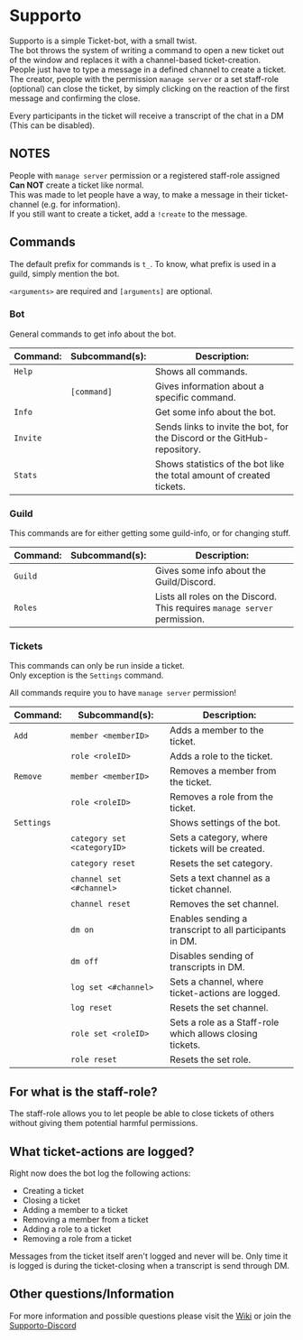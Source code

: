 [Wiki]: https://github.com/Andre601/Supporto/wiki
[Supporto-Discord]: https://discord.gg/W79Pbaw

# Supporto
Supporto is a simple Ticket-bot, with a small twist.  
The bot throws the system of writing a command to open a new ticket out of the window and replaces it with a channel-based ticket-creation.  
People just have to type a message in a defined channel to create a ticket.  
The creator, people with the permission `manage server` or a set staff-role (optional) can close the ticket, by simply clicking on the reaction of the first message and confirming the close.

Every participants in the ticket will receive a transcript of the chat in a DM (This can be disabled).

## NOTES
People with `manage server` permission or a registered staff-role assigned **Can NOT** create a ticket like normal.  
This was made to let people have a way, to make a message in their ticket-channel (e.g. for information).  
If you still want to create a ticket, add a `!create` to the message.

## Commands
The default prefix for commands is `t_`.
To know, what prefix is used in a guild, simply mention the bot.

`<arguments>` are required and `[arguments]` are optional.

### Bot
General commands to get info about the bot.

| Command: | Subcommand(s): | Description:                                                             |
| -------- | -------------- | ------------------------------------------------------------------------ |
| `Help`   |                | Shows all commands.                                                      |
|          | `[command]`    | Gives information about a specific command.                              |
| `Info`   |                | Get some info about the bot.                                             |
| `Invite` |                | Sends links to invite the bot, for the Discord or the GitHub-repository. |
| `Stats`  |                | Shows statistics of the bot like the total amount of created tickets.    |

### Guild
This commands are for either getting some guild-info, or for changing stuff.

| Command: | Subcommand(s): | Description:                                                              |
| -------- | -------------- | ------------------------------------------------------------------------- |
| `Guild`  |                | Gives some info about the Guild/Discord.                                  |
| `Roles`  |                | Lists all roles on the Discord. This requires `manage server` permission. |

### Tickets
This commands can only be run inside a ticket.  
Only exception is the `Settings` command.

All commands require you to have `manage server` permission!

| Command:   | Subcommand(s):              | Description:                                                              |
| ---------- | --------------------------- | --------------------------------------------------------- |
| `Add`      | `member <memberID>`         | Adds a member to the ticket.                              |
|            | `role <roleID>`             | Adds a role to the ticket.                                |
| `Remove`   | `member <memberID>`         | Removes a member from the ticket.                         |
|            | `role <roleID>`             | Removes a role from the ticket.                           |
| `Settings` |                             | Shows settings of the bot.                                |
|            | `category set <categoryID>` | Sets a category, where tickets will be created.           |
|            | `category reset`            | Resets the set category.                                  |
|            | `channel set <#channel>`    | Sets a text channel as a ticket channel.                  |
|            | `channel reset`             | Removes the set channel.                                  |
|            | `dm on`                     | Enables sending a transcript to all participants in DM.   |
|            | `dm off`                    | Disables sending of transcripts in DM.                    |
|            | `log set <#channel>`        | Sets a channel, where ticket-actions are logged.          |
|            | `log reset`                 | Resets the set channel.                                   |
|            | `role set <roleID>`         | Sets a role as a Staff-role which allows closing tickets. |
|            | `role reset`                | Resets the set role.                                      |

## For what is the staff-role?
The staff-role allows you to let people be able to close tickets of others without giving them potential harmful permissions.  

## What ticket-actions are logged?
Right now does the bot log the following actions:
- Creating a ticket
- Closing a ticket
- Adding a member to a ticket
- Removing a member from a ticket
- Adding a role to a ticket
- Removing a role from a ticket

Messages from the ticket itself aren't logged and never will be. Only time it is logged is during the ticket-closing when a transcript is send through DM.

## Other questions/Information
For more information and possible questions please visit the [Wiki] or join the [Supporto-Discord]
